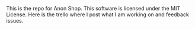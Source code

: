 This is the repo for Anon Shop. This software is licensed under the MIT License.
Here is the trello where I post what I am working on and feedback issues. 
